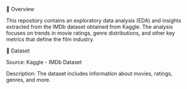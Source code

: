 📌 Overview

This repository contains an exploratory data analysis (EDA) and insights extracted from the IMDb dataset obtained from Kaggle. The analysis focuses on trends in movie ratings, genre distributions, and other key metrics that define the film industry.

📂 Dataset

Source: Kaggle - IMDb Dataset

Description: The dataset includes information about movies, ratings, genres, and more.
